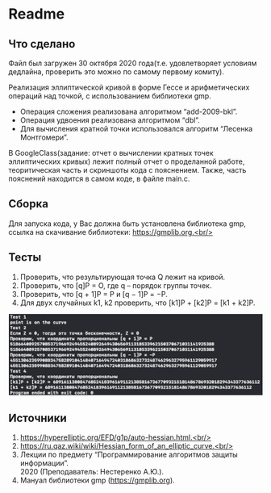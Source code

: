 # Readme

## Что сделано

Файл был загружен 30 октября 2020 года(т.е. удовлетворяет условиям дедлайна, проверить это можно по самому первому комиту).<br/>

Реализация эллиптической кривой в форме Гессе и арифметических операций над точкой, с использованием библиотеки gmp.<br/>

- Операция сложения реализована алгоритмом “add-2009-bkl”.<br/>
- Операция удвоения реализована алгоритмом “dbl”.<br/>
- Для вычисления кратной точки использовался алгоритм “Лесенка Монтгомери”.<br/>

В GoogleClass(задание: отчет о вычислении кратных точек эллиптических кривых) лежит полный отчет о проделанной работе, теоритическая часть и скриншоты кода с пояснением. Также, часть пояснений находится в самом коде, в файле main.c. 

## Сборка

Для запуска кода, у Вас должна быть установлена библиотека gmp, ссылка на скачивание библиотеки: https://gmplib.org.<br/>

## Тесты 

1. Проверить, что результирующая точка Q лежит на кривой.<br/>
2. Проверить, что [q]P = O, где q – порядок группы точек.<br/>
3. Проверить, что [q + 1]P = P и [q − 1]P = −P.<br/>
4. Для двух случайных k1, k2 проверить, что [k1]P + [k2]P = [k1 + k2]P.<br/>

![скриншот тестов](https://github.com/bulgvkov/hesse_curve/blob/main/screenshotOfTests.png)<br/>

## Источники
1. https://hyperelliptic.org/EFD/g1p/auto-hessian.html.<br/>
2. https://ru.qaz.wiki/wiki/Hessian_form_of_an_elliptic_curve.<br/>
3. Лекции по предмету “Программирование алгоритмов защиты информации”.<br/>
2020 (Преподаватель: Нестеренко А.Ю.).<br/>
4. Мануал библиотеки gmp (https://gmplib.org).<br/>
